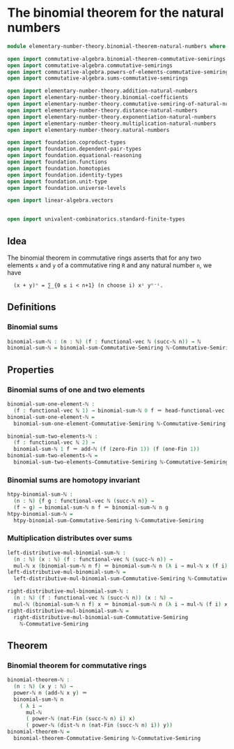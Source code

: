 # The binomial theorem for the natural numbers

```agda
module elementary-number-theory.binomial-theorem-natural-numbers where

open import commutative-algebra.binomial-theorem-commutative-semirings
open import commutative-algebra.commutative-semirings
open import commutative-algebra.powers-of-elements-commutative-semirings
open import commutative-algebra.sums-commutative-semirings

open import elementary-number-theory.addition-natural-numbers
open import elementary-number-theory.binomial-coefficients
open import elementary-number-theory.commutative-semiring-of-natural-numbers
open import elementary-number-theory.distance-natural-numbers
open import elementary-number-theory.exponentiation-natural-numbers
open import elementary-number-theory.multiplication-natural-numbers
open import elementary-number-theory.natural-numbers

open import foundation.coproduct-types
open import foundation.dependent-pair-types
open import foundation.equational-reasoning
open import foundation.functions
open import foundation.homotopies
open import foundation.identity-types
open import foundation.unit-type
open import foundation.universe-levels

open import linear-algebra.vectors


open import univalent-combinatorics.standard-finite-types
```

## Idea

The binomial theorem in commutative rings asserts that for any two elements `x` and `y` of a commutative ring `R` and any natural number `n`, we have

```md
  (x + y)ⁿ = ∑_{0 ≤ i < n+1} (n choose i) xⁱ yⁿ⁻ⁱ.
```

## Definitions

### Binomial sums

```agda
binomial-sum-ℕ : (n : ℕ) (f : functional-vec ℕ (succ-ℕ n)) → ℕ
binomial-sum-ℕ = binomial-sum-Commutative-Semiring ℕ-Commutative-Semiring
```

## Properties

### Binomial sums of one and two elements

```agda
binomial-sum-one-element-ℕ :
  (f : functional-vec ℕ 1) → binomial-sum-ℕ 0 f ＝ head-functional-vec 0 f
binomial-sum-one-element-ℕ =
  binomial-sum-one-element-Commutative-Semiring ℕ-Commutative-Semiring

binomial-sum-two-elements-ℕ :
  (f : functional-vec ℕ 2) →
  binomial-sum-ℕ 1 f ＝ add-ℕ (f (zero-Fin 1)) (f (one-Fin 1))
binomial-sum-two-elements-ℕ =
  binomial-sum-two-elements-Commutative-Semiring ℕ-Commutative-Semiring
```

### Binomial sums are homotopy invariant

```agda
htpy-binomial-sum-ℕ :
  (n : ℕ) {f g : functional-vec ℕ (succ-ℕ n)} →
  (f ~ g) → binomial-sum-ℕ n f ＝ binomial-sum-ℕ n g
htpy-binomial-sum-ℕ =
  htpy-binomial-sum-Commutative-Semiring ℕ-Commutative-Semiring
```

### Multiplication distributes over sums

```agda
left-distributive-mul-binomial-sum-ℕ :
  (n : ℕ) (x : ℕ) (f : functional-vec ℕ (succ-ℕ n)) →
  mul-ℕ x (binomial-sum-ℕ n f) ＝ binomial-sum-ℕ n (λ i → mul-ℕ x (f i))
left-distributive-mul-binomial-sum-ℕ =
  left-distributive-mul-binomial-sum-Commutative-Semiring ℕ-Commutative-Semiring

right-distributive-mul-binomial-sum-ℕ :
  (n : ℕ) (f : functional-vec ℕ (succ-ℕ n)) (x : ℕ) →
  mul-ℕ (binomial-sum-ℕ n f) x ＝ binomial-sum-ℕ n (λ i → mul-ℕ (f i) x)
right-distributive-mul-binomial-sum-ℕ =
  right-distributive-mul-binomial-sum-Commutative-Semiring
    ℕ-Commutative-Semiring
```

## Theorem

### Binomial theorem for commutative rings

```agda
binomial-theorem-ℕ :
  (n : ℕ) (x y : ℕ) →
  power-ℕ n (add-ℕ x y) ＝
  binomial-sum-ℕ n
    ( λ i →
      mul-ℕ
      ( power-ℕ (nat-Fin (succ-ℕ n) i) x)
      ( power-ℕ (dist-ℕ n (nat-Fin (succ-ℕ n) i)) y))
binomial-theorem-ℕ =
  binomial-theorem-Commutative-Semiring ℕ-Commutative-Semiring
```
